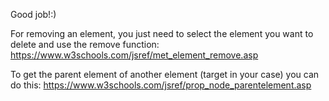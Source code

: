 Good job!:)

For removing an element, you just need to select the element you want to delete and use the remove function: https://www.w3schools.com/jsref/met_element_remove.asp

To get the parent element of another element (target in your case) you can do this: https://www.w3schools.com/jsref/prop_node_parentelement.asp
